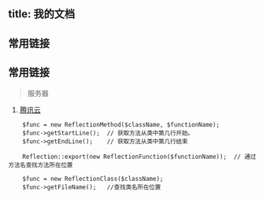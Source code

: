 title: 我的文档
---

## 常用链接


## 常用链接

> 服务器
1. [腾讯云](https://cloud.tencent.com/)

```
	$func = new ReflectionMethod($className, $functionName);
	$func->getStartLine();	// 获取方法从类中第几行开始。
	$func->getEndLine();	// 获取方法从类中第几行结束
	
	Reflection::export(new ReflectionFunction($functionName));	// 通过方法名查找方法所在位置
	
	$func = new ReflectionClass($className);
	$func->getFileName();	//查找类名所在位置
```
